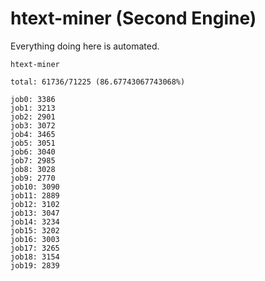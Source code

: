 # htext-miner (Second Engine)

Everything doing here is automated.

```
htext-miner

total: 61736/71225 (86.67743067743068%)

job0: 3386
job1: 3213
job2: 2901
job3: 3072
job4: 3465
job5: 3051
job6: 3040
job7: 2985
job8: 3028
job9: 2770
job10: 3090
job11: 2889
job12: 3102
job13: 3047
job14: 3234
job15: 3202
job16: 3003
job17: 3265
job18: 3154
job19: 2839
```